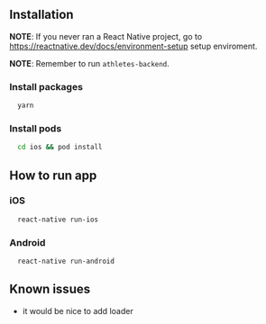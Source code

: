 ## Installation

**NOTE**:  If you never ran a React Native project, go to
  https://reactnative.dev/docs/environment-setup setup enviroment. 

**NOTE**:  Remember to run `athletes-backend`. 

### Install packages
  ```bash
    yarn
  ```
### Install pods
  ```bash
    cd ios && pod install
  ```


## How to run app

### iOS
```bash
  react-native run-ios
```

### Android
```bash
  react-native run-android
```

## Known issues
* it would be nice to add loader